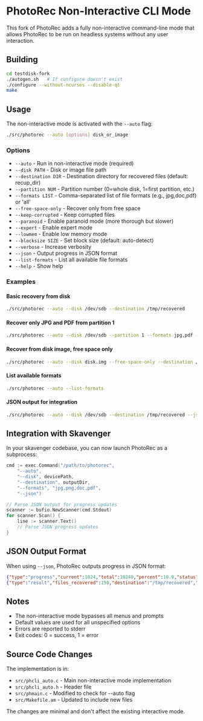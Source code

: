 # PhotoRec Non-Interactive CLI Mode

This fork of PhotoRec adds a fully non-interactive command-line mode that allows PhotoRec to be run on headless systems without any user interaction.

## Building

```bash
cd testdisk-fork
./autogen.sh   # If configure doesn't exist
./configure --without-ncurses --disable-qt
make
```

## Usage

The non-interactive mode is activated with the `--auto` flag:

```bash
./src/photorec --auto [options] disk_or_image
```

### Options

- `--auto` - Run in non-interactive mode (required)
- `--disk PATH` - Disk or image file path
- `--destination DIR` - Destination directory for recovered files (default: recup_dir)
- `--partition NUM` - Partition number (0=whole disk, 1=first partition, etc.)
- `--formats LIST` - Comma-separated list of file formats (e.g., jpg,doc,pdf) or 'all'
- `--free-space-only` - Recover only from free space
- `--keep-corrupted` - Keep corrupted files
- `--paranoid` - Enable paranoid mode (more thorough but slower)
- `--expert` - Enable expert mode
- `--lowmem` - Enable low memory mode
- `--blocksize SIZE` - Set block size (default: auto-detect)
- `--verbose` - Increase verbosity
- `--json` - Output progress in JSON format
- `--list-formats` - List all available file formats
- `--help` - Show help

### Examples

#### Basic recovery from disk
```bash
./src/photorec --auto --disk /dev/sdb --destination /tmp/recovered
```

#### Recover only JPG and PDF from partition 1
```bash
./src/photorec --auto --disk /dev/sdb --partition 1 --formats jpg,pdf --destination /tmp/recovered
```

#### Recover from disk image, free space only
```bash
./src/photorec --auto --disk disk.img --free-space-only --destination /tmp/recovered
```

#### List available formats
```bash
./src/photorec --auto --list-formats
```

#### JSON output for integration
```bash
./src/photorec --auto --disk /dev/sdb --destination /tmp/recovered --json
```

## Integration with Skavenger

In your skavenger codebase, you can now launch PhotoRec as a subprocess:

```go
cmd := exec.Command("/path/to/photorec", 
    "--auto",
    "--disk", devicePath,
    "--destination", outputDir,
    "--formats", "jpg,png,doc,pdf",
    "--json")

// Parse JSON output for progress updates
scanner := bufio.NewScanner(cmd.Stdout)
for scanner.Scan() {
    line := scanner.Text()
    // Parse JSON progress updates
}
```

## JSON Output Format

When using `--json`, PhotoRec outputs progress in JSON format:

```json
{"type":"progress","current":1024,"total":10240,"percent":10.0,"status":"Scanning"}
{"type":"result","files_recovered":150,"destination":"/tmp/recovered","status":"completed"}
```

## Notes

- The non-interactive mode bypasses all menus and prompts
- Default values are used for all unspecified options
- Errors are reported to stderr
- Exit codes: 0 = success, 1 = error

## Source Code Changes

The implementation is in:
- `src/phcli_auto.c` - Main non-interactive mode implementation
- `src/phcli_auto.h` - Header file
- `src/phmain.c` - Modified to check for --auto flag
- `src/Makefile.am` - Updated to include new files

The changes are minimal and don't affect the existing interactive mode.